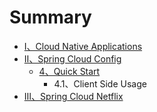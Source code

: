 # Summary

* [Ⅰ、Cloud Native Applications](README.md)
* [Ⅱ、Spring Cloud Config](spring-cloud-config.md)
  * [4、Quick Start](spring-cloud-config/4quick-start.md)
    * 4.1、Client Side Usage
* [Ⅲ、Spring Cloud Netflix](spring-cloud-netflix.md)

